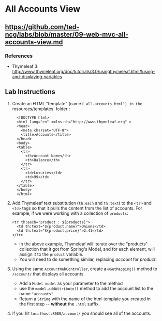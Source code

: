 # All Accounts View

## https://github.com/ted-ncg/labs/blob/master/09-web-mvc-all-accounts-view.md

### References

* Thymeleaf 3: http://www.thymeleaf.org/doc/tutorials/3.0/usingthymeleaf.html#using-and-displaying-variables

## Lab Instructions

1. Create an HTML "template" (name it `all-accounts.html') in the `resources/templates` folder :

    ```
      <!DOCTYPE html>
      <html lang="en" xmlns:th="http://www.thymeleaf.org" >
      <head>
        <meta charset="UTF-8">
        <title>Accounts</title>
      </head>
      <body>
      <table>
        <tr>
          <th>Account Name</th>
          <th>Balance</th>
        </tr>
        <tr>
          <td>Luxuries</td>
          <td>99</td>
        </tr>
      </table>
      </body>
      </html>
    ```

1. Add Thymeleaf text substitution (`th:each` and `th:text`) to the `<tr>` and `<td>` tags so that it pulls the content from the list of accounts.
   For example, if we were working with a collection of `products`:

       <tr th:each="product : ${products}">
         <td th:text="${product.name}">Onions</td>
         <td th:text="${product.price}">2.41</td>
       </tr>

   * In the above example, Thymeleaf will iterate over the "products" collection that it got from Spring's Model, and for each element, will assign it to the `product` variable.
   * You will need to do something similar, replacing *account* for *product*.

1. Using the same `AccountWebController`, create a `@GetMapping()` method to `/account/` that displays all accounts.

    * Add a `Model model` as your parameter to the method
    * use the `model.addAttribute()` method to add the account list to the name `"accounts"`
    * Return a `String` with the name of the html template you created in the first step -- **without** the `.html` suffix.

1. If you hit `localhost:8080/account/` you should see all of the accounts.
